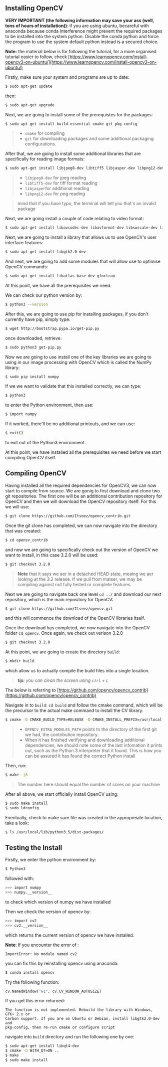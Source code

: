 ## Installing OpenCV

**VERY IMPORTANT (the following information may save your ass (well, tons of hours of installation))**: if you are using ubuntu, becareful with anaconda because conda Interference might prevent the required packages to be installed into the system python. Disable the conda python and force the program to use the system default python instead is a secured choice.

**Note:** the material below is for following the tutorial, for a more organised tutorial easier to follow, check [https://www.learnopencv.com/install-opencv3-on-ubuntu/](https://www.learnopencv.com/install-opencv3-on-ubuntu/) 

Firstly, make sure your system and programs are up to date:

```bash
$ sudo apt-get update
```
then:

```bash
$ sudo apt-get upgrade
```

Next, we are going to install some of the prerequistes for the packages:

```bash
$ sudo apt-get install build-essential cmake git pkg-config
```
> - `cmake` for compiling
> - `git` for downloading packages and some additional packaging configurations. 

After that, we are going to install some additional libraries that are specifically for reading image formats:

```bash
$ sudo apt-get install libjpeg8-dev libtiff5 libjasper-dev libpng12-dev
```
> - `libjpeg8-dev` for jpeg reading
> - `libtiff5-dev` for tiff format reading
> - `libjasper`for additional reading
> - `libpng12-dev` for png reading

> mind that if you have typo, the terminal will tell you that's an invalid package

Next, we are going install a couple of code relating to video format:

```bash
$ sudo apt-get install libavcodec-dev libavformat-dev libswscale-dev libv4l-dev
```

Next, we are going to install a library that allows us to use OpenCV's user interface features: 

```bash
$ sudo apt-get install libgtk2.0-dev
```

And next, we are going to add some modules that will allow use to optimise OpenCV commands:

```bash
$ sudo apt-get install libatlas-base-dev gfortran
```
At this point, we have all the prerequisites we need.

We can check our python version by:

```bash
$ python3 --version
```

After this, we are going to use pip for installing packages, if you don't currently have pip, simply type:

```bash
$ wget http://bootstrap.pypa.io/get-pip.py
```
once downloaded, retrieve:

```bash
$ sudo python3 get-pip.py
```

Now we are going to use install one of the key libraries we are going to using in our image processing with OpenCV which is called the NumPy library:

```bash
$ sudo pip install numpy
```
If we we want to validate that this installed correctly, we can type:

```bash
$ python3
```
to enter the Python environment, then use:

```bash
$ import numpy
```
If it worked, there'll be no additional printouts, and we can use:

```bash
$ exit()
```
to exit out of the Python3 environment. 

At this point, we have installed all the prerequisites we need before we start compiling OpenCV itself. 

## Compiling OpenCV

Having installed all the required dependencies for OpenCV3, we can now start to compile from source. We are gonig to first download and clone two git repositories. The first one will be an additional contribution repository for OpenCV and then we will download the OpenCV repository itself. For this we will use:

```bash
$ git clone https://github.com/Itseez/opencv_contrib.git
```
Once the git clone has completed, we can now navigate into the directory that was created:

```bash
$ cd opensv_contrib
```
and now we are going to specifically check out the version of OpenCV we want to install, in this case 3.2.0 will be used:

```bash
$ git checkout 3.2.0
```
> **Note** that it says we aer in a detached HEAD state, meaing we aer looking at the 3.2 release. If we pull from matser, we may be compiling against not fully tested or complete features.

Next we are going to navigate back one level `cd ../` and download our next repository, which is the main repository for OpenCV:

```bash
$ git clone https://github.com/Itseez/opencv.git
```
and this will commence the download of the OpenCV libraries itself. 

Once the download has completed, we now navigate into the OpenCV folder `cd opencv`. Once again, we check out verison 3.2.0

```bash
$ git checkout 3.2.0
```
At this point, we are going to create the directory `build`:

```bash
$ mkdir build
```
which allow us to actually compile the build files into a single location.

> ***tip:** you can clean the screen using `ctrl` + `L`*

The below is referring to [https://github.com/opencv/opencv_contrib](https://github.com/opencv/opencv_contrib) 

Navigate in to `build`: `cd build` and follow the cmake command, which will be the precursor to the actual make command to install the CV library.

```bash
$ cmake -D CMAKE_BUILD_TYPE=RELEASE -D CMAKE_INSTALL_PREFIX=/usr/local -D INSTALL_C_EXAMPLES=ON -D INSTALL_PYTHON_EXAMPLES=ON -D OPENCV_EXTRA_MODULES_PATH=~/opencv_contrib/modules -D BUILD_EXAMPLES=ON ..
```
> - `OPENCV_EXTRA_MODULES_PATH` points to the directory of the first git we had, the contribution repository.
> - When it has finished verifying and downloading additional dependencies, we should note some of the last infomation it prints out, such as the Python 3 interpreter that it found. This is how you can be assured it has found the correct Python install

Then, run:

```bash
$ make -j8
```
> The number here should equal the number of cores on your machine

After all above, we start officially install OpenCV using:

```bash
$ sudo make install
$ sudo ldconfig
```
Eventually, check to make sure file was created in the appropreiate location, take a look:

```bash
$ ls /usr/local/lib/python3.5/dist-packages/
```

## Testing the Install

Firstly, we enter the python environment by:

```bash
$ Python3
```
followed with:

```bash
>>> import numpy
>>> numpy.__version__
```
to check which version of numpy we have installed

Then we check the version of opencv by:

```bash
>>> import cv2
>>> cv2.__version__
```
which returns the current version of opencv we have installed.

**Note**: If you encounter the error of :

```
ImportError: No module named cv2
```
you can fix this by reinstalling opencv using anaconda:

```bash
$ conda install opencv 
```
Try the following function:

```python
cv.NamedWindow("w1", cv.CV_WINDOW_AUTOSIZE)
```
If you get this error returned:

```
The function is not implemented. Rebuild the library with Windows, GTK+ 2.x or
Carbon support. If you are on Ubuntu or Debian, install libgtk2.0-dev and
pkg-config, then re-run cmake or configure script
```
navigate into `build` directory and run the following one by one:

```bash
$ sudo apt-get install libqt4-dev
$ cmake -D WITH_QT=ON ..
$ make
$ sudo make install
```


